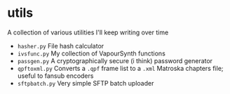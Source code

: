 # utils
A collection of various utilities I'll keep writing over time

 - `hasher.py` File hash calculator
 - `ivsfunc.py` My collection of VapourSynth functions
 - `passgen.py` A cryptographically secure (i think) password generator
 - `qpftoxml.py` Converts a `.qpf` frame list to a `.xml` Matroska chapters file; useful to fansub encoders
 - `sftpbatch.py` Very simple SFTP batch uploader
